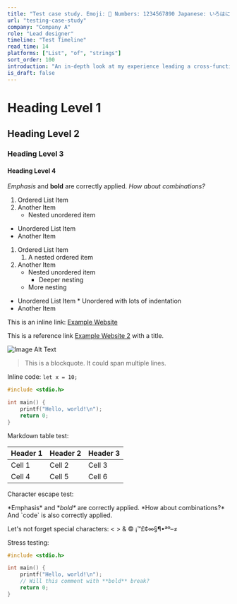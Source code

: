 ```yaml
---
title: "Test case study. Emoji: 👋 Numbers: 1234567890 Japanese: いろはにほへと ！＂＃＄％＆＇（）＊＋，－．／０１２３４５６７８９：；＜＝＞？＠ＡＢＣＤＥＦＧＨＩＪＫＬＭＮＯＰＱ｀ａｂｃｄｅｆｇｈｉｊｋｌｍｎｏｐｑｒｓｔｕｖｗｘｙｚ｛｜｝～｡｢｣､･ｦｧｨｩｪｫｬｭｮｯｰｱｲｳｴｵｶｷｸｹｺｻｼｽｾｿﾀﾁﾂ YAHAHAHA!"
url: "testing-case-study"
company: "Company A"
role: "Lead designer"
timeline: "Test Timeline"
read_time: 14
platforms: ["List", "of", "strings"]
sort_order: 100
introduction: "An in-depth look at my experience leading a cross-functional team in developing a product strategy to help people find the local healthcare they need faster and with greater confidence."
is_draft: false
---
```


# Heading Level 1

## Heading Level 2

### Heading Level 3

#### Heading Level 4

*Emphasis* and **bold** are correctly applied. _How about combinations?_

1. Ordered List Item
2. Another Item
   * Nested unordered item

* Unordered List Item
* Another Item

1. Ordered List Item
   1.  A nested ordered item
2. Another Item
   * Nested unordered item
      * Deeper nesting
   * More nesting  

* Unordered List Item
      * Unordered with lots of indentation
* Another Item


This is an inline link: [Example Website](https://www.example.com/)

This is a reference link [Example Website 2][example-ref] with a title.

[example-ref]: https://www.example.com/ "Website Title"

![Image Alt Text](path/to/your/image.jpg)

> This is a blockquote. 
> It could span multiple lines.

Inline code: `let x = 10;`

```c
#include <stdio.h>

int main() {
    printf("Hello, world!\n");
    return 0;
}
```

Markdown table test:

| Header 1 | Header 2 | Header 3 |
| -------- | -------- | -------- |
| Cell 1   | Cell 2   | Cell 3   |
| Cell 4   | Cell 5   | Cell 6   |

Character escape test:

\*Emphasis\* and \**bold\** are correctly applied. \*How about combinations?\*
And \`code\` is also correctly applied.

Let's not forget special characters: < > & © ¡™£¢∞§¶•ªº–≠

Stress testing:
```c
#include <stdio.h>

int main() {
    printf("Hello, world!\n"); 
    // Will this comment with **bold** break?
    return 0;
}
```